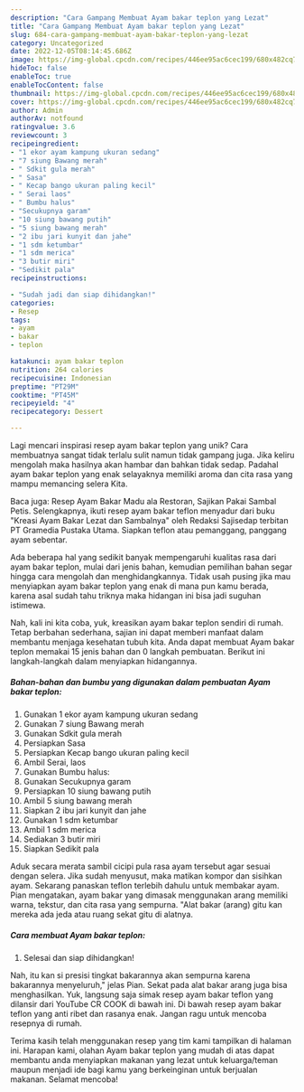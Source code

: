 ```yaml
---
description: "Cara Gampang Membuat Ayam bakar teplon yang Lezat"
title: "Cara Gampang Membuat Ayam bakar teplon yang Lezat"
slug: 684-cara-gampang-membuat-ayam-bakar-teplon-yang-lezat
category: Uncategorized
date: 2022-12-05T08:14:45.686Z
image: https://img-global.cpcdn.com/recipes/446ee95ac6cec199/680x482cq70/ayam-bakar-teplon-foto-resep-utama.jpg
hideToc: false
enableToc: true
enableTocContent: false
thumbnail: https://img-global.cpcdn.com/recipes/446ee95ac6cec199/680x482cq70/ayam-bakar-teplon-foto-resep-utama.jpg
cover: https://img-global.cpcdn.com/recipes/446ee95ac6cec199/680x482cq70/ayam-bakar-teplon-foto-resep-utama.jpg
author: Admin
authorAv: notfound
ratingvalue: 3.6
reviewcount: 3
recipeingredient:
- "1 ekor ayam kampung ukuran sedang"
- "7 siung Bawang merah"
- " Sdkit gula merah"
- " Sasa"
- " Kecap bango ukuran paling kecil"
- " Serai laos"
- " Bumbu halus"
- "Secukupnya garam"
- "10 siung bawang putih"
- "5 siung bawang merah"
- "2 ibu jari kunyit dan jahe"
- "1 sdm ketumbar"
- "1 sdm merica"
- "3 butir miri"
- "Sedikit pala"
recipeinstructions:

- "Sudah jadi dan siap dihidangkan!"
categories:
- Resep
tags:
- ayam
- bakar
- teplon

katakunci: ayam bakar teplon 
nutrition: 264 calories
recipecuisine: Indonesian
preptime: "PT29M"
cooktime: "PT45M"
recipeyield: "4"
recipecategory: Dessert

---
```





Lagi mencari inspirasi resep ayam bakar teplon yang unik? Cara membuatnya sangat tidak terlalu sulit namun tidak gampang juga. Jika keliru mengolah maka hasilnya akan hambar dan bahkan tidak sedap. Padahal ayam bakar teplon yang enak selayaknya memiliki aroma dan cita rasa yang mampu memancing selera Kita.





Baca juga: Resep Ayam Bakar Madu ala Restoran, Sajikan Pakai Sambal Petis. Selengkapnya, ikuti resep ayam bakar teflon menyadur dari buku &#34;Kreasi Ayam Bakar Lezat dan Sambalnya&#34; oleh Redaksi Sajisedap terbitan PT Gramedia Pustaka Utama. Siapkan teflon atau pemanggang, panggang ayam sebentar.

Ada beberapa hal yang sedikit banyak mempengaruhi kualitas rasa dari ayam bakar teplon, mulai dari jenis bahan, kemudian pemilihan bahan segar hingga cara mengolah dan menghidangkannya. Tidak usah pusing jika mau menyiapkan ayam bakar teplon yang enak di mana pun kamu berada, karena asal sudah tahu triknya maka hidangan ini bisa jadi suguhan istimewa.






Nah, kali ini kita coba, yuk, kreasikan ayam bakar teplon sendiri di rumah. Tetap berbahan sederhana, sajian ini dapat memberi manfaat dalam membantu menjaga kesehatan tubuh kita. Anda dapat membuat Ayam bakar teplon memakai 15 jenis bahan dan 0 langkah pembuatan. Berikut ini langkah-langkah dalam menyiapkan hidangannya.

<!--inarticleads1-->

##### Bahan-bahan dan bumbu yang digunakan dalam pembuatan Ayam bakar teplon:

1. Gunakan 1 ekor ayam kampung ukuran sedang
1. Gunakan 7 siung Bawang merah
1. Gunakan  Sdkit gula merah
1. Persiapkan  Sasa
1. Persiapkan  Kecap bango ukuran paling kecil
1. Ambil  Serai, laos
1. Gunakan  Bumbu halus:
1. Gunakan Secukupnya garam
1. Persiapkan 10 siung bawang putih
1. Ambil 5 siung bawang merah
1. Siapkan 2 ibu jari kunyit dan jahe
1. Gunakan 1 sdm ketumbar
1. Ambil 1 sdm merica
1. Sediakan 3 butir miri
1. Siapkan Sedikit pala


Aduk secara merata sambil cicipi pula rasa ayam tersebut agar sesuai dengan selera. Jika sudah menyusut, maka matikan kompor dan sisihkan ayam. Sekarang panaskan teflon terlebih dahulu untuk membakar ayam. Pian mengatakan, ayam bakar yang dimasak menggunakan arang memiliki warna, tekstur, dan cita rasa yang sempurna. &#34;Alat bakar (arang) gitu kan mereka ada jeda atau ruang sekat gitu di alatnya. 

<!--inarticleads2-->

##### Cara membuat Ayam bakar teplon:


1. Selesai dan siap dihidangkan!

Nah, itu kan si presisi tingkat bakarannya akan sempurna karena bakarannya menyeluruh,&#34; jelas Pian. Sekat pada alat bakar arang juga bisa menghasilkan. Yuk, langsung saja simak resep ayam bakar teflon yang dilansir dari YouTube CR COOK di bawah ini. Di bawah resep ayam bakar teflon yang anti ribet dan rasanya enak. Jangan ragu untuk mencoba resepnya di rumah. 

Terima kasih telah menggunakan resep yang tim kami tampilkan di halaman ini. Harapan kami, olahan Ayam bakar teplon yang mudah di atas dapat membantu anda menyiapkan makanan yang lezat untuk keluarga/teman maupun menjadi ide bagi kamu yang berkeinginan untuk berjualan makanan. Selamat mencoba!
